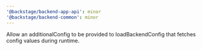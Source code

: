 ```yaml
---
'@backstage/backend-app-api': minor
'@backstage/backend-common': minor
---
```


Allow an additionalConfig to be provided to loadBackendConfig that fetches config values during runtime.
